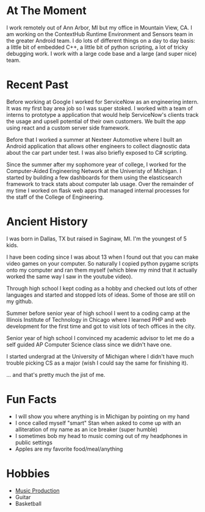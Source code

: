 
# At The Moment

I work remotely out of Ann Arbor, MI but my office in Mountain View, CA. I am working on the ContextHub Runtime Environment and Sensors team in the greater Android team. I do lots of different things on a day to day basis: a little bit of embedded C++, a little bit of python scripting, a lot of tricky debugging work. I work with a large code base and a large (and super nice) team.

# Recent Past

Before working at Google I worked for ServiceNow as an engineering intern. It was my first bay area job so I was super stoked. I worked with a team of interns to prototype a application that would help ServiceNow's clients track the usage and upsell potential of their own customers. We built the app using react and a custom server side framework.

Before that I worked a summer at Nexteer Automotive where I built an Android application that allows other engineers to collect diagnostic data about the car part under test. I was also briefly exposed to C# scripting.

Since the summer after my sophomore year of college, I worked for the Computer-Aided Engineering Network at the Univeristy of Michigan. I started by building a few dashboards for them using the elasticsearch framework to track stats about computer lab usage. Over the remainder of my time I worked on flask web apps that managed internal processes for the staff of the College of Engineering.

# Ancient History

I was born in Dallas, TX but raised in Saginaw, MI. I'm the youngest of 5 kids.

I have been coding since I was about 13 when I found out that you can make video games on your computer. So naturally I copied python pygame scripts onto my computer and ran them myself (which blew my mind that it actually worked the same way I saw in the youtube video).

Through high school I kept coding as a hobby and checked out lots of other languages and started and stopped lots of ideas. Some of those are still on my github.

Summer before senior year of high school I went to a coding camp at the Illinois Institute of Technology in Chicago where I learned PHP and web development for the first time and got to visit lots of tech offices in the city.

Senior year of high school I convinced my academic advisor to let me do a self guided AP Computer Science class since we didn't have one.

I started undergrad at the University of Michigan where I didn't have much trouble picking CS as a major (wish I could say the same for finishing it).

... and that's pretty much the jist of me.

# Fun Facts

- I will show you where anything is in Michigan by pointing on my hand
- I once called myself "smart" Stan when asked to come up with an alliteration of my name as an ice breaker (super humble)
- I sometimes bob my head to music coming out of my headphones in public settings
- Apples are my favorite food/meal/anything

# Hobbies

- [Music Production](https://soundcloud.com/user-392567663)
- Guitar
- Basketball
